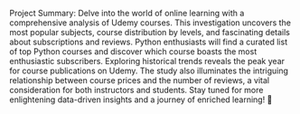 Project Summary:
Delve into the world of online learning with a comprehensive analysis of Udemy courses. This investigation uncovers the most popular subjects, course distribution by levels, and fascinating details about subscriptions and reviews. Python enthusiasts will find a curated list of top Python courses and discover which course boasts the most enthusiastic subscribers. Exploring historical trends reveals the peak year for course publications on Udemy. The study also illuminates the intriguing relationship between course prices and the number of reviews, a vital consideration for both instructors and students. Stay tuned for more enlightening data-driven insights and a journey of enriched learning! 🌟